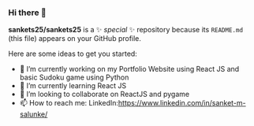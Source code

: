 ### Hi there 👋


**sankets25/sankets25** is a ✨ _special_ ✨ repository because its `README.md` (this file) appears on your GitHub profile.

Here are some ideas to get you started:

- 🔭 I’m currently working on my Portfolio Website using React JS and basic Sudoku game using Python 
- 🌱 I’m currently learning React JS
- 👯 I’m looking to collaborate on ReactJS and pygame
- 📫 How to reach me: LinkedIn:https://www.linkedin.com/in/sanket-m-salunke/

